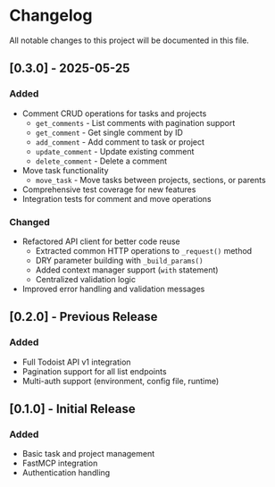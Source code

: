 # Changelog

All notable changes to this project will be documented in this file.

## [0.3.0] - 2025-05-25

### Added
- Comment CRUD operations for tasks and projects
  - `get_comments` - List comments with pagination support
  - `get_comment` - Get single comment by ID
  - `add_comment` - Add comment to task or project
  - `update_comment` - Update existing comment
  - `delete_comment` - Delete a comment
- Move task functionality
  - `move_task` - Move tasks between projects, sections, or parents
- Comprehensive test coverage for new features
- Integration tests for comment and move operations

### Changed
- Refactored API client for better code reuse
  - Extracted common HTTP operations to `_request()` method
  - DRY parameter building with `_build_params()`
  - Added context manager support (`with` statement)
  - Centralized validation logic
- Improved error handling and validation messages

## [0.2.0] - Previous Release

### Added
- Full Todoist API v1 integration
- Pagination support for all list endpoints
- Multi-auth support (environment, config file, runtime)

## [0.1.0] - Initial Release

### Added
- Basic task and project management
- FastMCP integration
- Authentication handling
